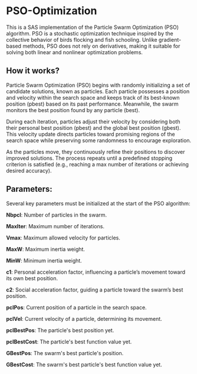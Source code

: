 # PSO-Optimization
This is a SAS implementation of the Particle Swarm Optimization (PSO) algorithm. PSO is a stochastic optimization technique inspired by the collective behavior of birds flocking and fish schooling. Unlike gradient-based methods, PSO does not rely on derivatives, making it suitable for solving both linear and nonlinear optimization problems.


## How it works?
Particle Swarm Optimization (PSO) begins with randomly initializing a set of candidate solutions, known as particles. Each particle possesses a position and velocity within the search space and keeps track of its best-known position (pbest​) based on its past performance. Meanwhile, the swarm monitors the best position found by any particle (best​).

During each iteration, particles adjust their velocity by considering both their personal best position (pbest) and the global best position (gbest​). This velocity update directs particles toward promising regions of the search space while preserving some randomness to encourage exploration.

As the particles move, they continuously refine their positions to discover improved solutions. The process repeats until a predefined stopping criterion is satisfied (e.g., reaching a max number of iterations or achieving desired accuracy).

## Parameters:
Several key parameters must be initialized at the start of the PSO algorithm:

**Nbpcl**: Number of particles in the swarm.

**MaxIter**: Maximum number of iterations.

**Vmax**: Maximum allowed velocity for particles.

**MaxW**: Maximum inertia weight.

**MinW**: Minimum inertia weight.

**c1**: Personal acceleration factor, influencing a particle’s movement toward its own best position.

**c2**: Social acceleration factor, guiding a particle toward the swarm’s best position.

**pclPos**: Current position of a particle in the search space.

**pclVel**: Current velocity of a particle, determining its movement.

**pclBestPos**: The particle's best position yet.

**pclBestCost**: The particle's best function value yet.

**GBestPos**: The swarm's best particle's position.

**GBestCost**: The swarm's best particle's best function value yet.

